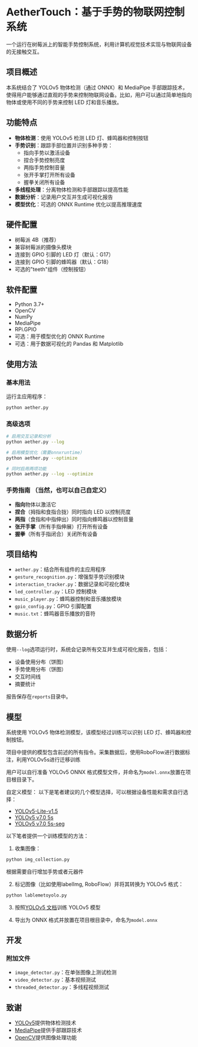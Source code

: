 # AetherTouch：基于手势的物联网控制系统

一个运行在树莓派上的智能手势控制系统，利用计算机视觉技术实现与物联网设备的无接触交互。

## 项目概述

本系统结合了 YOLOv5 物体检测（通过 ONNX）和 MediaPipe 手部跟踪技术，使得用户能够通过直观的手势来控制物联网设备。比如，用户可以通过简单地指向物体或使用不同的手势来控制 LED 灯和音乐播放。

## 功能特点

- **物体检测**：使用 YOLOv5 检测 LED 灯、蜂鸣器和控制按钮
- **手势识别**：跟踪手部位置并识别多种手势：
  - 指向手势以激活设备
  - 捏合手势控制亮度
  - 两指手势控制音量
  - 张开手掌打开所有设备
  - 握拳关闭所有设备
- **多线程处理**：分离物体检测和手部跟踪以提高性能
- **数据分析**：记录用户交互并生成可视化报告
- **模型优化**：可选的 ONNX Runtime 优化以提高推理速度

## 硬件配置

- 树莓派 4B（推荐）
- 兼容树莓派的摄像头模块
- 连接到 GPIO 引脚的 LED 灯（默认：G17）
- 连接到 GPIO 引脚的蜂鸣器（默认：G18）
- 可选的"teeth"组件（控制按钮）

## 软件配置

- Python 3.7+
- OpenCV
- NumPy
- MediaPipe
- RPi.GPIO
- 可选：用于模型优化的 ONNX Runtime
- 可选：用于数据可视化的 Pandas 和 Matplotlib

## 使用方法

### 基本用法

运行主应用程序：

```bash
python aether.py
```

### 高级选项

```bash
# 启用交互记录和分析
python aether.py --log

# 启用模型优化（需要onnxruntime）
python aether.py --optimize

# 同时启用两项功能
python aether.py --log --optimize
```

### 手势指南 （当然，也可以自己自定义）

- **指向**物体以激活它
- **捏合**（拇指和食指合拢）同时指向 LED 以控制亮度
- **两指**（食指和中指伸出）同时指向蜂鸣器以控制音量
- **张开手掌**（所有手指伸展）打开所有设备
- **握拳**（所有手指闭合）关闭所有设备

## 项目结构

- `aether.py`：结合所有组件的主应用程序
- `gesture_recognition.py`：增强型手势识别模块
- `interaction_tracker.py`：数据记录和可视化模块
- `led_controller.py`：LED 控制模块
- `music_player.py`：蜂鸣器控制和音乐播放模块
- `gpio_config.py`：GPIO 引脚配置
- `music.txt`：蜂鸣器音乐播放的音符

## 数据分析

使用`--log`选项运行时，系统会记录所有交互并生成可视化报告，包括：

- 设备使用分布（饼图）
- 手势使用分布（饼图）
- 交互时间线
- 摘要统计

报告保存在`reports`目录中。

## 模型

系统使用 YOLOv5 物体检测模型，该模型经过训练可以识别 LED 灯、蜂鸣器和控制按钮。

项目中提供的模型包含前述的所有指令。采集数据后，使用RoboFlow进行数据标注，利用YOLOv5s进行迁移训练

用户可以自行准备 YOLOv5 ONNX 格式模型文件，并命名为`model.onnx`放置在项目根目录下。



自定义模型：
以下是笔者建议的几个模型选择，可以根据设备性能和需求自行选择：

- [YOLOv5-Lite-v1.5](https://github.com/ppogg/YOLOv5-Lite/releases/tag/v1.5)
- [YOLOv5 v7.0 5s](https://github.com/ultralytics/yolov5/releases/download/v7.0/)
- [YOLOv5 v7.0 5s-seg](https://github.com/ultralytics/yolov5/releases/download/v7.0/)

以下笔者提供一个训练模型的方法：

1. 收集图像：

```bash
python img_collection.py
```
根据需要自行增加手势或者元器件

2. 标记图像（比如使用labelImg, RoboFlow）并将其转换为 YOLOv5 格式：

```bash
python lablemetoyolo.py
```

3. 按照[YOLOv5 文档](https://github.com/ultralytics/yolov5)训练 YOLOv5 模型

4. 导出为 ONNX 格式并放置在项目根目录中，命名为`model.onnx`

## 开发

### 附加文件

- `image_detector.py`：在单张图像上测试检测
- `video_detector.py`：基本视频测试
- `threaded_detector.py`：多线程视频测试

## 致谢

- [YOLOv5](https://github.com/ultralytics/yolov5)提供物体检测技术
- [MediaPipe](https://mediapipe.dev/)提供手部跟踪技术
- [OpenCV](https://opencv.org/)提供图像处理功能
